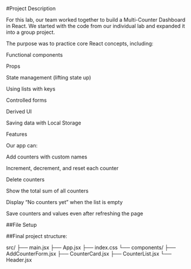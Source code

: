 #Project Description

For this lab, our team worked together to build a Multi-Counter Dashboard in React.
We started with the code from our individual lab and expanded it into a group project.

The purpose was to practice core React concepts, including:

Functional components

Props

State management (lifting state up)

Using lists with keys

Controlled forms

Derived UI

Saving data with Local Storage

Features

Our app can:

Add counters with custom names

Increment, decrement, and reset each counter

Delete counters

Show the total sum of all counters

Display “No counters yet” when the list is empty

Save counters and values even after refreshing the page

##File Setup

##Final project structure:

src/
├── main.jsx
├── App.jsx
├── index.css
└── components/
    ├── AddCounterForm.jsx
    ├── CounterCard.jsx
    ├── CounterList.jsx
    └── Header.jsx
